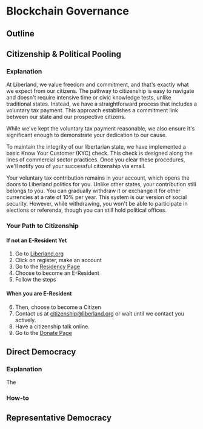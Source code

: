 # Blockchain Governance
## Outline
## Citizenship & Political Pooling
### Explanation
At Liberland, we value freedom and commitment, and that's exactly what we expect from our citizens. The pathway to citizenship is easy to navigate and doesn't require intensive time or civic knowledge tests, unlike traditional states. Instead, we have a straightforward process that includes a voluntary tax payment. This approach establishes a commitment link between our state and our prospective citizens.

While we've kept the voluntary tax payment reasonable, we also ensure it's significant enough to demonstrate your dedication to our cause.

To maintain the integrity of our libertarian state, we have implemented a basic Know Your Customer (KYC) check. This check is designed along the lines of commercial sector practices. Once you clear these procedures, we'll notify you of your successful citizenship via email.

Your voluntary tax contribution remains in your account, which opens the doors to Liberland politics for you. Unlike other states, your contribution still belongs to you. You can gradually withdraw it or exchange it for other currencies at a rate of 10% per year. This system is our version of social security. However, while withdrawing, you won't be able to participate in elections or referenda, though you can still hold political offices.

### Your Path to Citizenship
#### If not an E-Resident Yet
1. Go to [Liberland.org](www.liberland.org)
2. Click on register, make an account
3. Go to the [Residency Page](https://liberland.org/en/eresidency)
4. Choose to become an E-Resident
5. Follow the steps
#### When you are E-Resident
6. Then, choose to become a Citizen
7. Contact us at citizenship@liberland.org or wait until we contact you actively.
8. Have a citizenship talk online.
9. Go to the [Donate Page](www.liberland.org/en/donate)

## Direct Democracy
### Explanation
The 
### How-to
## Representative Democracy
